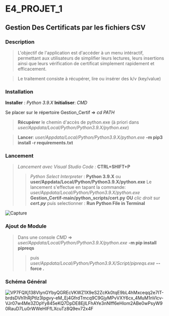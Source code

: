 # E4_PROJET_1
## Gestion Des Certificats par les fichiers CSV

### Description
> L'objectif de l'application est d'accéder à un menu intéractif, permettant aux utilisateurs de simplifier leurs lectures, leurs insertions ainsi que leurs vérification de certificat simplement rapidement et efficacement.

> Le traitement consiste à récupérer, lire ou insérer des k/v (key/value)

### Installation 

**Installer** : *Python 3.9.X*
**Initialiser**: *CMD*

Se placer sur le répertoire Gestion_Certif => *cd PATH*

> **Récupérer** le chemin d'accès de python.exe (à priori dans *user/Appdata/Local/Python/Python3.9.X/python.exe*)

> **Lancer**: *user/Appdata/Local/Python/Python3.9.X/python.exe* **-m pip3 install -r requirements.txt**


### Lancement 

> *Lancement avec Visual Studio Code :* **CTRL+SHIFT+P**
>> *Python Select Interpreter* : **Python 3.9.X** ou **user/Appdata/Local/Python/Python3.9.X/python.exe**
> Le lancement s'effectue en tapant la commande: *user/Appdata/Local/Python/Python3.9.X/python.exe* **Gestion_Certif-main/python_scripts/cert.py**
> **OU** *clic droit* sur ***cert.py*** puis selectionner :  **Run Python File in Terminal**

![Capture](https://user-images.githubusercontent.com/71081511/114020824-45d0c100-9870-11eb-8cbe-de99e57ee1f0.PNG)

### Ajout de Module

> Dans une console *CMD* => *user/Appdata/Local/Python/Python3.9.X/python.exe* **-m pip install pipreqs**
>> puis *user/Appdata/Local/Python/Python3.9.X/Script/pipreqs.exe* **--force .**

### Schéma Général
![VP7FQXj138VlynGYbyQGREcVKWZ1X9eS2ZcKk0tqE9bL4hMxceqq2e7IT-brdsDVh1hRjPtIz3Ipgvy-eM_Ej4GfrdTmcq9C9GjyMPvVXY6cx_4MuM1nVlcv-VJr07w4Me3ZOpYy845eKQ7DpDE8EjlLFhAYe3nNlff6eHlom2ABe0wPsyW90RauD7Lu0rWWeHIFfLXcuTz8Q9ev72x4F](https://user-images.githubusercontent.com/71081511/114020948-6c8ef780-9870-11eb-8f6f-8c38b0478698.png)

